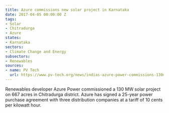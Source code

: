 ```yaml
---
title: Azure commissions new solar project in Karnataka
date: 2017-04-05 00:00:00 Z
tags:
- Solar
- Chitradurga
- Azure
states:
- Karnataka
sectors:
- Climate Change and Energy
subsectors:
- Renewables
sources:
- name: PV Tech
  url: https://www.pv-tech.org/news/indias-azure-power-commissions-130mw-solar-project-in-karnataka
---
```


Renewables developer Azure Power commissioned a 130 MW solar project on 667 acres in Chitradurga district. Azure has signed a 25-year power purchase agreement with three distribution companies at a tariff of 10 cents per kilowatt hour.
